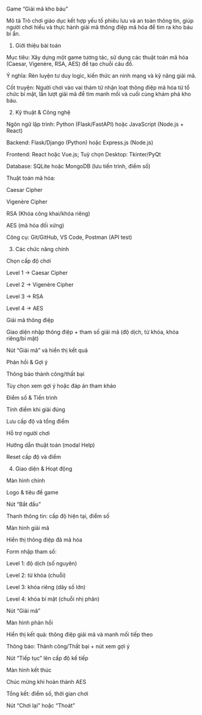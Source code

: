 Game “Giải mã kho báu”

Mô tả
Trò chơi giáo dục kết hợp yếu tố phiêu lưu và an toàn thông tin, giúp người chơi hiểu và thực hành giải mã thông điệp mã hóa để tìm ra kho báu bí ẩn.

1. Giới thiệu bài toán

Mục tiêu: Xây dựng một game tương tác, sử dụng các thuật toán mã hóa (Caesar, Vigenère, RSA, AES) để tạo chuỗi câu đố.

Ý nghĩa: Rèn luyện tư duy logic, kiến thức an ninh mạng và kỹ năng giải mã.

Cốt truyện: Người chơi vào vai thám tử nhận loạt thông điệp mã hóa từ tổ chức bí mật, lần lượt giải mã để tìm manh mối và cuối cùng khám phá kho báu.

2. Kỹ thuật & Công nghệ

Ngôn ngữ lập trình: Python (Flask/FastAPI) hoặc JavaScript (Node.js + React)

Backend: Flask/Django (Python) hoặc Express.js (Node.js)

Frontend: React hoặc Vue.js; Tuỳ chọn Desktop: Tkinter/PyQt

Database: SQLite hoặc MongoDB (lưu tiến trình, điểm số)

Thuật toán mã hóa:

Caesar Cipher

Vigenère Cipher

RSA (Khóa công khai/khóa riêng)

AES (mã hóa đối xứng)

Công cụ: Git/GitHub, VS Code, Postman (API test)

3. Các chức năng chính

Chọn cấp độ chơi

Level 1 → Caesar Cipher

Level 2 → Vigenère Cipher

Level 3 → RSA

Level 4 → AES

Giải mã thông điệp

Giao diện nhập thông điệp + tham số giải mã (độ dịch, từ khóa, khóa riêng/bí mật)

Nút “Giải mã” và hiển thị kết quả

Phản hồi & Gợi ý

Thông báo thành công/thất bại

Tùy chọn xem gợi ý hoặc đáp án tham khảo

Điểm số & Tiến trình

Tính điểm khi giải đúng

Lưu cấp độ và tổng điểm

Hỗ trợ người chơi

Hướng dẫn thuật toán (modal Help)

Reset cấp độ và điểm

4. Giao diện & Hoạt động

Màn hình chính

Logo & tiêu đề game

Nút “Bắt đầu”

Thanh thông tin: cấp độ hiện tại, điểm số

Màn hình giải mã

Hiển thị thông điệp đã mã hóa

Form nhập tham số:

Level 1: độ dịch (số nguyên)

Level 2: từ khóa (chuỗi)

Level 3: khóa riêng (dãy số lớn)

Level 4: khóa bí mật (chuỗi nhị phân)

Nút “Giải mã”

Màn hình phản hồi

Hiển thị kết quả: thông điệp giải mã và manh mối tiếp theo

Thông báo: Thành công/Thất bại + nút xem gợi ý

Nút “Tiếp tục” lên cấp độ kế tiếp

Màn hình kết thúc

Chúc mừng khi hoàn thành AES

Tổng kết: điểm số, thời gian chơi

Nút “Chơi lại” hoặc “Thoát”

